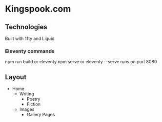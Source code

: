 # Kingspook.com

## Technologies

Built with 11ty and Liquid

### Eleventy commands

npm run build or eleventy
npm serve or eleventy --serve
runs on port 8080

## Layout

- Home
  - Writing
    - Poetry
    - Fiction
  - Images
    - Gallery Pages
